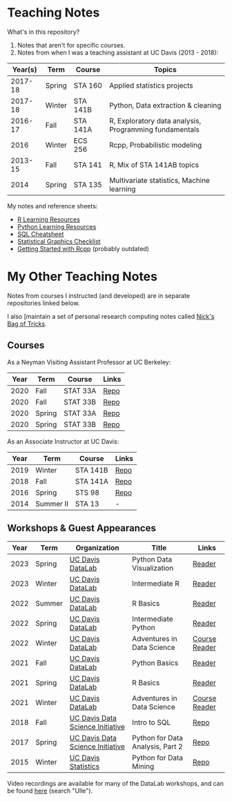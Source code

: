 # Teaching Notes

What's in this repository?

1. Notes that aren't for specific courses.
2. Notes from when I was a teaching assistant at UC Davis (2013 - 2018):

Year(s) | Term   | Course   | Topics
------- | ------ | -------- | ------
2017-18 | Spring | STA 160  | Applied statistics projects
2017-18 | Winter | STA 141B | Python, Data extraction & cleaning
2016-17 | Fall   | STA 141A | R, Exploratory data analysis, Programming fundamentals
2016    | Winter | ECS 256  | Rcpp, Probabilistic modeling
2013-15 | Fall   | STA 141  | R, Mix of STA 141AB topics
2014    | Spring | STA 135  | Multivariate statistics, Machine learning

My notes and reference sheets:

* [R Learning Resources][ref-r]
* [Python Learning Resources][ref-python]
* [SQL Cheatsheet][sql]
* [Statistical Graphics Checklist][graphics-checklist]
* [Getting Started with Rcpp][rcpp] (probably outdated)

[ref-r]: references/sta141a.md
[ref-python]: references/sta141b.md
[sql]: workshops/sql_cheatsheet.pdf
[graphics-checklist]: sta141a/graphics_checklist.pdf
[rcpp]: ecs256/rcpp.pdf


# My Other Teaching Notes

Notes from courses I instructed (and developed) are in separate repositories
linked below.

I also [maintain a set of personal research computing notes called [Nick's Bag
of Tricks][bag].

[bag]: https://nick-ulle.github.io/bag-of-tricks/

## Courses

As a Neyman Visiting Assistant Professor at UC Berkeley:

Year | Term     | Course   | Links
-----|----------|----------|------
2020 | Fall     | STAT 33A | [Repo][2020-fall-stat33a]
2020 | Fall     | STAT 33B | [Repo][2020-fall-stat33b]
2020 | Spring   | STAT 33A | [Repo][2020-spring-stat33ab]
2020 | Spring   | STAT 33B | [Repo][2020-spring-stat33ab]

[2020-spring-stat33ab]: https://github.com/IntroToProgrammingWithR/2020-spring-stat33ab
[2020-fall-stat33a]: https://github.com/IntroToProgrammingWithR/2020-fall-stat33a
[2020-fall-stat33b]: https://github.com/IntroToProgrammingWithR/2020-fall-stat33b

As an Associate Instructor at UC Davis:

Year  | Term       | Course     | Links
----- | ---------- | ---------- | ------
2019  | Winter     | STA 141B   | [Repo][2019-winter-sta141b]
2018  | Fall       | STA 141A   | [Repo][2018-fall-sta141a]
2016  | Spring     | STS 98     | [Repo][2016-spring-sts98]
2014  | Summer II  | STA 13     | -

[2019-winter-sta141b]: https://github.com/2019-winter-ucdavis-sta141b/notes
[2018-fall-sta141a]: https://github.com/nick-ulle/2018-ucdavis-sta141a
[2016-spring-sts98]: https://github.com/2016-ucdavis-sts98/notes

## Workshops & Guest Appearances

Year | Term   | Organization                                    | Title                            | Links
---- | ------ | ----------------------------------------------- | -------------------------------- | -----
2023 | Spring | [UC Davis DataLab][ucd-datalab]                 | Python Data Visualization        | [Reader][intermediate-python]
2023 | Winter | [UC Davis DataLab][ucd-datalab]                 | Intermediate R                   | [Reader][intermediate-r]
2022 | Summer | [UC Davis DataLab][ucd-datalab]                 | R Basics                         | [Reader][r-basics]
2022 | Spring | [UC Davis DataLab][ucd-datalab]                 | Intermediate Python              | [Reader][intermediate-python]
2022 | Winter | [UC Davis DataLab][ucd-datalab]                 | Adventures in Data Science       | [Course Reader][ist08]
2021 | Fall   | [UC Davis DataLab][ucd-datalab]                 | Python Basics                    | [Reader][python-basics]
2021 | Spring | [UC Davis DataLab][ucd-datalab]                 | R Basics                         | [Reader][r-basics]
2021 | Winter | [UC Davis DataLab][ucd-datalab]                 | Adventures in Data Science       | [Course Reader][ist08]
2018 | Fall   | [UC Davis Data Science Initiative][ucd-datalab] | Intro to SQL                     | [Repo][2018-sql-workshop]
2017 | Spring | [UC Davis Data Science Initiative][ucd-datalab] | Python for Data Analysis, Part 2 | [Repo][2017-python-workshop]
2015 | Winter | [UC Davis Statistics][ucd-stats]                | Python for Data Mining           | [Repo][2015-python-workshop]

Video recordings are available for many of the DataLab workshops, and can be
found [here][ucd-datalab-workshops] (search "Ulle").

[ucd-datalab]:https://datalab.ucdavis.edu/ 
[ucd-datalab-workshops]: https://datalab.ucdavis.edu/workshops/
[ucd-stats]:https://statistics.ucdavis.edu/

[r-basics]: https://ucdavisdatalab.github.io/workshop_r_basics/
[intermediate-r]: https://ucdavisdatalab.github.io/workshop_intermediate_r/
[python-basics]: https://ucdavisdatalab.github.io/workshop_python_basics/
[intermediate-python]: https://ucdavisdatalab.github.io/workshop_intermediate_python/
[2018-sql-workshop]: https://github.com/clarkfitzg/SQLworkshop
[2017-python-workshop]: https://github.com/nick-ulle/2017.04-python-workshop
[2015-python-workshop]: https://github.com/nick-ulle/2015-python

[ist08]: https://ucdavisdatalab.github.io/adventures_in_data_science/
